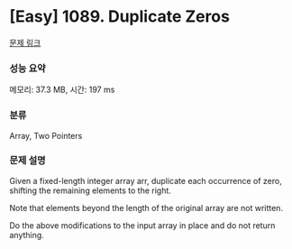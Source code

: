 # [Easy] 1089. Duplicate Zeros

[문제 링크](https://leetcode.com/problems/duplicate-zeros/) 

### 성능 요약

메모리: 37.3 MB, 시간: 197 ms

### 분류

Array, Two Pointers

### 문제 설명

<p>Given a fixed-length integer array arr, duplicate each occurrence of zero, shifting the remaining elements to the right.</p>
<p>Note that elements beyond the length of the original array are not written.</p>
<p>Do the above modifications to the input array in place and do not return anything.</p>
